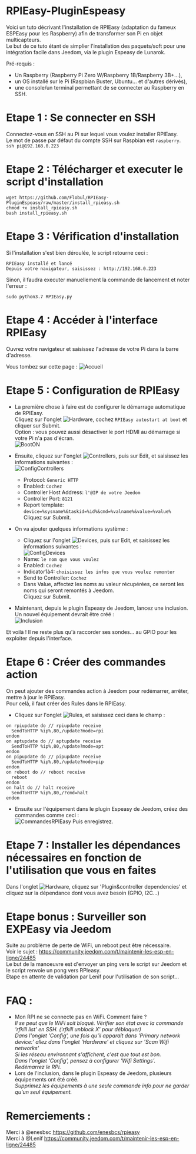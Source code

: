 # RPIEasy-PluginEspeasy

Voici un tuto décrivant l'installation de RPIEasy (adaptation du fameux ESPEasy pour les Raspberry) afin de transformer son Pi en objet multicapteurs.  
Le but de ce tuto étant de simplier l'installation des paquets/soft pour une intégration facile dans Jeedom, via le plugin Espeasy de Lunarok.  

Pré-requis :
- Un Raspberry (Raspberry Pi Zero W/Raspberry 1B/Raspberry 3B+...),  
- un OS installé sur le Pi (Raspbian Buster, Ubuntu... et d'autres dérivés),  
- une console/un terminal permettant de se connecter au Raspberry en SSH.  

# Etape 1 : Se connecter en SSH  

Connectez-vous en SSH au Pi sur lequel vous voulez installer RPIEasy.  
Le mot de passe par défaut du compte SSH sur Raspbian est `raspberry`.  
`ssh pi@192.168.0.223`

# Etape 2 : Télécharger et executer le script d'installation  

```
wget https://github.com/Flobul/RPIEasy-PluginEspeasy/raw/master/install_rpieasy.sh
chmod +x install_rpieasy.sh
bash install_rpieasy.sh
```

# Etape 3 : Vérification d'installation  

Si l'installation s'est bien déroulée, le script retourne ceci :  
```
RPIEasy installé et lancé
Depuis votre navigateur, saisissez : http://192.168.0.223
```

Sinon, il faudra executer manuellement la commande de lancement et noter l'erreur :  
```
sudo python3.7 RPIEasy.py
```

# Etape 4 : Accéder à l'interface RPIEasy

Ouvrez votre navigateur et saisissez l'adresse de votre Pi dans la barre d'adresse.

Vous tombez sur cette page :
![Accueil](/images/Accueil.png)

# Etape 5 : Configuration de RPIEasy

* La première chose à faire est de configurer le démarrage automatique de RPIEasy.  
  Cliquez sur l'onglet ![Hardware](/images/Hardware.png), cochez `RPIEasy autostart at boot` et cliquer sur Submit.  
  Option : vous pouvez aussi désactiver le port HDMI au démarrage si votre Pi n'a pas d'écran.  
  ![BootON](/images/BootON.png)

* Ensuite, cliquez sur l'onglet ![Controllers](/images/Controllers.png), puis sur Edit, et saisissez les informations suivantes :  
  ![ConfigControllers](/images/ConfigControllers.png)  
    * Protocol:	`Generic HTTP`  
    * Enabled: `Cochez`  
    * Controller Host Address: `l'@IP de votre Jeedom`  
    * Controller Port: `8121`  
    * Report template: `device=%sysname%&taskid=%id%&cmd=%valname%&value=%value%`  
  Cliquez sur Submit.

* On va ajouter quelques informations système :  
    * Cliquez sur l'onglet ![Devices](/images/Devices.png), puis sur Edit, et saisissez les informations suivantes :  
    ![ConfigDevices](/images/ConfigDevices.png)  
    * Name: `le nom que vous voulez`  
    * Enabled: `Cochez`  
    * Indicator1à4: `choisissez les infos que vous voulez remonter`  
    * Send to Controller: `Cochez`  
    * Dans Value, affectez les noms au valeur récupérées, ce seront les noms qui seront remontés à Jeedom.  
  Cliquez sur Submit.

* Maintenant, depuis le plugin Espeasy de Jeedom, lancez une inclusion.  
  Un nouvel équipement devrait être créé :  
  ![Inclusion](/images/Inclusion.png)

Et voilà ! Il ne reste plus qu'à raccorder ses sondes... au GPIO pour les exploiter depuis l'interface.

# Etape 6 : Créer des commandes action

On peut ajouter des commandes action à Jeedom pour redémarrer, arrêter, mettre à jour le RPiEasy.  
Pour celà, il faut créer des Rules dans le RPIEasy.   
* Cliquez sur l'onglet ![Rules](/images/Rules.png), et saisissez ceci dans le champ :  

```
on rpiupdate do // rpiupdate receive
  SendToHTTP %ip%,80,/update?mode=rpi
endon
on aptupdate do // aptupdate receive
  SendToHTTP %ip%,80,/update?mode=apt
endon
on pipupdate do // pipupdate receive
  SendToHTTP %ip%,80,/update?mode=pip
endon
on reboot do // reboot receive
  reboot
endon
on halt do // halt receive
  SendToHTTP %ip%,80,/?cmd=halt
endon
```
* Ensuite sur l'équipement dans le plugin Espeasy de Jeedom, créez des commandes comme ceci :  
![CommandesRPIEasy](/images/CommandesRPIEasy.png)
Puis enregistrez.

# Etape 7 : Installer les dépendances nécessaires en fonction de l'utilisation que vous en faites

Dans l'onglet ![Hardware](/images/Hardware.png), cliquez sur 'Plugin&controller dependencies' et cliquez sur la dépendance dont vous avez besoin (GPIO, I2C...)  

# Etape bonus : Surveiller son EXPEasy via Jeedom  
Suite au problème de perte de WiFi, un reboot peut être nécessaire.  
Voir le sujet : https://community.jeedom.com/t/maintenir-les-esp-en-ligne/24485  
Le but de la manoeuvre est d'envoyer un ping vers le script sur Jeedom et le script renvoie un pong vers RPIeasy.  
Etape en attente de validation par Lenif pour l'utilisation de son script...  

# FAQ :  
- Mon RPI ne se connecte pas en WiFi. Comment faire ?  
  *Il se peut que le WiFi soit bloqué. Vérifier son état avec la commande 'rfkill list' en SSH. ('rfkill unblock X' pour débloquer)*  
  *Dans l'onglet 'Config', une fois qu'il apparaît dans 'Primary network device:' allez dans l'onglet 'Hardware' et cliquez sur 'Scan Wifi networks'*	 
  *Si les réseau environnant s'affichent, c'est que tout est bon.*  
  *Dans l'onglet 'Config', pensez à configurer 'Wifi Settings'.*  
  *Redémarrez le RPi.*  
- Lors de l'inclusion, dans le plugin Espeasy de Jeedom, plusieurs équipements ont été créé.  
  *Supprimez les équipements à une seule commande info pour ne garder qu'un seul équipement.*
  
  
# Remerciements :  
Merci à @enesbsc https://github.com/enesbcs/rpieasy  
Merci à @Lenif https://community.jeedom.com/t/maintenir-les-esp-en-ligne/24485  
